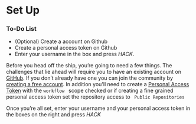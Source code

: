 # Set Up

<div class="aside">
<h3>To-Do List</h3>
<ul>
  <li>(Optional) Create a account on Github </li>
  <li> Create a personal access token on Github </li>
  <li>Enter your username in the box and press <em>HACK</em>.</li>
</ul>
</div>

Before you head off the ship, you’re going to need a few things.  The challenges that lie ahead will require you to have an existing account on [GitHub](https://www.github.com/).   If you don’t already have one you can join the community by   [creating a free account](https://github.com/join). In addition you'll need to create a [Personal Access Token](https://docs.github.com/en/authentication/keeping-your-account-and-data-secure/creating-a-personal-access-token#creating-a-fine-grained-personal-access-token) with the <code>workflow </code> scope checked or if creating a fine grained personal access token set the repository access to <code> Public Repositories</code>



Once you’re all set, enter your username and your personal access token in the boxes on the right and press _HACK_
